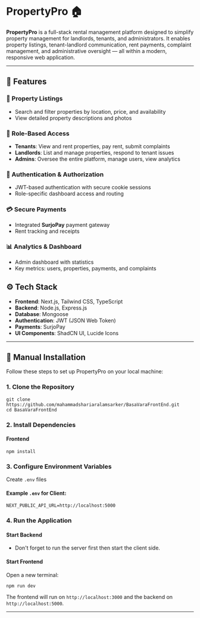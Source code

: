 # PropertyPro 🏠

**PropertyPro** is a full-stack rental management platform designed to simplify property management for landlords, tenants, and administrators. It enables property listings, tenant-landlord communication, rent payments, complaint management, and administrative oversight — all within a modern, responsive web application.

---

## 🚀 Features

### 🏡 Property Listings
- Search and filter properties by location, price, and availability
- View detailed property descriptions and photos

### 👥 Role-Based Access
- **Tenants**: View and rent properties, pay rent, submit complaints
- **Landlords**: List and manage properties, respond to tenant issues
- **Admins**: Oversee the entire platform, manage users, view analytics

### 🔐 Authentication & Authorization
- JWT-based authentication with secure cookie sessions
- Role-specific dashboard access and routing

### 💳 Secure Payments
- Integrated **SurjoPay** payment gateway
- Rent tracking and receipts

### 📊 Analytics & Dashboard
- Admin dashboard with statistics
- Key metrics: users, properties, payments, and complaints



## ⚙️ Tech Stack

- **Frontend**: Next.js, Tailwind CSS, TypeScript
- **Backend**: Node.js, Express.js
- **Database**: Mongoose
- **Authentication**: JWT (JSON Web Token)
- **Payments**: SurjoPay
- **UI Components**: ShadCN UI, Lucide Icons

---

## 🧰 Manual Installation

Follow these steps to set up PropertyPro on your local machine:

### 1. Clone the Repository
```
git clone https://github.com/mahammadshariaralamsarker/BasaVaraFrontEnd.git
cd BasaVaraFrontEnd
```

### 2. Install Dependencies
#### Frontend
```
npm install
```



### 3. Configure Environment Variables

Create `.env` files



#### Example `.env` for Client:
```
NEXT_PUBLIC_API_URL=http://localhost:5000
```

### 4. Run the Application
#### Start Backend
- Don't forget to run the server first then start the client side.

#### Start Frontend
Open a new terminal:
```
npm run dev
```

The frontend will run on `http://localhost:3000` and the backend on `http://localhost:5000`.

---


